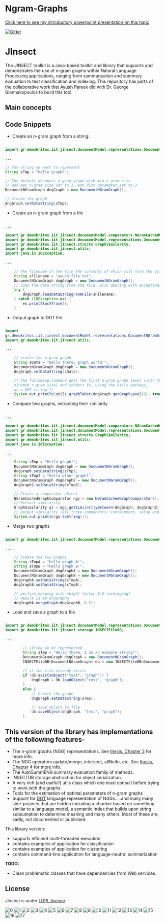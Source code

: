 # Ngram-Graphs

[Click here to see my introductory powerpoint presentation on this topic](http://www.slideshare.net/ayushoriginal/2016-m7-w2)

[![Gitter](https://badges.gitter.im/Ngram-Graphs/Lobby.svg)](https://gitter.im/Ngram-Graphs/Lobby?utm_source=badge&utm_medium=badge&utm_campaign=pr-badge&utm_content=badge)

# JInsect
The JINSECT toolkit is a Java-based toolkit and library that supports and demonstrates the use of n-gram graphs within Natural Language Processing applications, ranging from summarization and summary evaluation to text classiﬁcation and indexing. This repository has parts of the collaborative work that Ayush Pareek did with Dr. George Giannakopoulos to build this tool.

## Main concepts

## Code Snippets
* Create an n-gram graph from a string:

```java

import gr.demokritos.iit.jinsect.documentModel.representations.DocumentNGramGraph;

...

// The string we want to represent
String sTmp = "Hello graph!";

// The default document n-gram graph with min n-gram size 
// and max n-gram size set to 3, and dist parameter set to 3
DocumentNGramGraph dngGraph = new DocumentNGramGraph();

// Create the graph
dngGraph.setDataString(sTmp);

```

* Create an n-gram graph from a file 

```java

...

import gr.demokritos.iit.jinsect.documentModel.comparators.NGramCachedGraphComparator;
import gr.demokritos.iit.jinsect.documentModel.representations.DocumentNGramGraph;
import gr.demokritos.iit.jinsect.structs.GraphSimilarity;
import gr.demokritos.iit.jinsect.utils;
import java.io.IOException;

...
        
	// The filename of the file the contents of which will form the graph
	String sFilename = "ayush_file.txt";
	DocumentNGramGraph dngGraph = new DocumentNGramGraph(); 
	// Load the data string from the file, also dealing with exceptions
	try {
		dngGraph.loadDataStringFromFile(sFilename);
	} catch (IOException ex) {
		ex.printStackTrace();
	}

```

* Output graph to DOT file 

```java

import
gr.demokritos.iit.jinsect.documentModel.representations.DocumentNGramGraph;
import gr.demokritos.iit.jinsect.utils;

...

	// create the n-gram graph
	String sData = "Hello there, graph world!";
	DocumentNGramGraph dngGraph = new DocumentNGramGraph();
	dngGraph.setDataString(sData);

	/* The following command gets the first n-gram graph level (with the
	minimum n-gram size) and renders it, using the utils package, 
	as a DOT string */
	System.out.println(utils.graphToDot(dngGraph.getGraphLevel(0), true));


```

* Compare two graphs, extracting their similarity 

```java

...

import gr.demokritos.iit.jinsect.documentModel.comparators.NGramCachedGraphComparator;
import gr.demokritos.iit.jinsect.documentModel.representations.DocumentNGramGraph;
import gr.demokritos.iit.jinsect.structs.GraphSimilarity;
import gr.demokritos.iit.jinsect.utils;
import java.io.IOException;

...

    String sTmp = "Hello graph!";
    DocumentNGramGraph dngGraph = new DocumentNGramGraph(); 
    dngGraph.setDataString(sTmp);
    String sTmp2 = "Hello other graph!";
    DocumentNGramGraph dngGraph2 = new DocumentNGramGraph(); 
    dngGraph2.setDataString(sTmp2);

    // Create a comparator object
    NGramCachedGraphComparator ngc = new NGramCachedGraphComparator();
    // Extract similarity
    GraphSimilarity gs = ngc.getSimilarityBetween(dngGraph, dngGraph2);
    // Output similarity (all three components: containment, value and size)
	System.out.println(gs.toString());

```

* Merge two graphs 

```java

import gr.demokritos.iit.jinsect.documentModel.representations.DocumentNGramGraph;

...

	// create the two graphs
	String sTmpA = "Hello graph A!";
	String sTmpB = "Hello graph B!";
	DocumentNGramGraph dngGraphA = new DocumentNGramGraph();
	DocumentNGramGraph dngGraphB = new DocumentNGramGraph();
	dngGraphA.setDataString(sTmpA);
	dngGraphB.setDataString(sTmpB);

	// perform merging with weight factor 0.5 (averaging)
	// result is on dngGraphA
	dngGraphA.mergeGraph(dngGraphB, 0.5);

```

* Load and save a graph to a file

```java

import gr.demokritos.iit.jinsect.documentModel.representations.DocumentNGramGraph;
import gr.demokritos.iit.jinsect.storage.INSECTFileDB;

...

		// string to be represented
		String sTmp = "Hello there, I am an example string!";
		DocumentNGramGraph dngGraph = new DocumentNGramGraph();
		INSECTFileDB<DocumentNGramGraph> db = new INSECTFileDB<DocumentNGramGraph>();
		
		// if the file already exists
		if (db.existsObject("test", "graph")) { 
			dngGraph = db.loadObject("test", "graph");
		}
		else {
			// Create the graph
			dngGraph.setDataString(sTmp);

			// save object to file
			db.saveObject(dngGraph, "test", "graph");
		}

```



## This version of the library has implementations of the following features-
- The n-gram graphs (NGG) representations. See [thesis, Chapter 3](http://www.iit.demokritos.gr/~ggianna/thesis.pdf) for more info.
- The NGG operators update/merge, intersect, allNotIn, etc. See [thesis, Chapter 4](http://www.iit.demokritos.gr/~ggianna/thesis.pdf) for more info.
- The AutoSummENG summary evaluation family of methods.
- INSECTDB storage abstraction for object serialization.
- A very rich (and useful!) utils class which one *must* consult before trying to work with the graphs.
- Tools for the estimation of optimal parameters of n-gram graphs
- Support for [DOT](http://www.graphviz.org/doc/info/lang.html) language representation of NGGs.
...and many many side-projects that are hidden including a chunker based on something similar to a language model, a semantic index that builds upon string subsumption to determine meaning and many others. Most of these are, sadly, not documented or published.

This library version:
* supports efficient multi-threaded execution
* contains examples of application for classification
* contains examples of application for clustering
* contains command-line application for language-neutral summarization

**TODO:** 
* Clean problematic classes that have dependencies from Web services.


## License
JInsect is under [LGPL license](https://www.gnu.org/licenses/lgpl.html).


![0](http://i.imgur.com/mHGeaqR.jpg)
![1](http://i.imgur.com/pcLYLJw.jpg)
![2](http://i.imgur.com/40rOSnC.jpg)
![3](http://i.imgur.com/82OkzDg.jpg)
![4](http://i.imgur.com/annHVI5.jpg)
![5](http://i.imgur.com/2JB4FNV.jpg)
![6](http://i.imgur.com/b5Wzux8.jpg)
![7](http://i.imgur.com/7dWFI2V.jpg)
![8](http://i.imgur.com/WbWsiNJ.jpg)
![9](http://i.imgur.com/KrQEXwF.jpg)
![10](http://i.imgur.com/Kc9twoM.jpg)
![11](http://i.imgur.com/qjX937m.jpg)
![12](http://i.imgur.com/T3Cn4KG.jpg)
![13](http://i.imgur.com/0b9GSnu.jpg)
![14](http://i.imgur.com/HDa6HHk.jpg)
![15](http://i.imgur.com/wUDIaFh.jpg)
![16](http://i.imgur.com/haxVrls.jpg)
![17](http://i.imgur.com/qsdSIMG.jpg)


